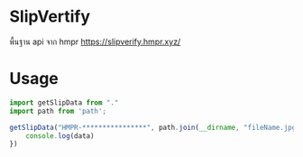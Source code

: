 # SlipVertify
พื้นฐาน api จาก hmpr https://slipverify.hmpr.xyz/ 
# Usage 
```ts
import getSlipData from "."
import path from 'path';

getSlipData("HMPR-****************", path.join(__dirname, "fileName.jpg")).then(data => {
    console.log(data)
})
```
